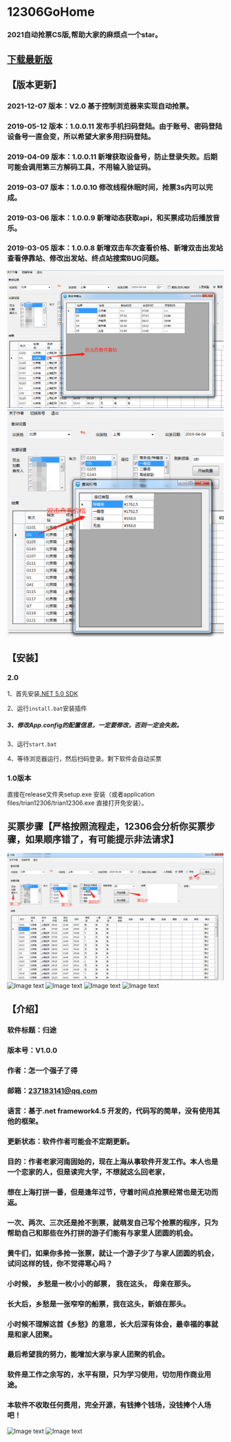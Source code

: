 # 12306GoHome
### 2021自动抢票CS版,帮助大家的麻烦点一个star。

## [下载最新版](https://github.com/JohnnyZhang0628/12306GoHome/releases)

## 【版本更新】
### 2021-12-07 版本：V2.0 基于控制浏览器来实现自动抢票。
### 2019-05-12 版本：1.0.0.11 发布手机扫码登陆。由于账号、密码登陆设备号一直会变，所以希望大家多用扫码登陆。
### 2019-04-09 版本：1.0.0.11 新增获取设备号，防止登录失败。后期可能会调用第三方解码工具，不用输入验证码。
### 2019-03-07 版本：1.0.0.10 修改线程休眠时间，抢票3s内可以完成。
### 2019-03-06 版本：1.0.0.9 新增动态获取api，和买票成功后播放音乐。
### 2019-03-05 版本：1.0.0.8 新增双击车次查看价格、新增双击出发站查看停靠站、修改出发站、终点站搜索BUG问题。
![Image text](https://github.com/JohnnyZhang0628/12306GoHome/blob/master/train12306/image/station.png)
![Image text](https://github.com/JohnnyZhang0628/12306GoHome/blob/master/train12306/image/price.png)

## 【安装】
### 2.0 
1、首先安装[.NET 5.0 SDK](https://dotnet.microsoft.com/download/dotnet/5.0)

2、运行`install.bat`安装插件

##### 3、修改App.config的配置信息，一定要修改，否则一定会失败。

3、运行`start.bat`

4、等待浏览器运行，然后扫码登录。剩下软件会自动买票


### 1.0版本

直接在release文件夹setup.exe 安装（或者application files/trian12306/trian12306.exe 直接打开免安装）。

## 买票步骤【严格按照流程走，12306会分析你买票步骤，如果顺序错了，有可能提示非法请求】
![Image text](https://github.com/JohnnyZhang0628/12306GoHome/blob/master/train12306/image/step.png)
![Image text](https://github.com/JohnnyZhang0628/12306GoHome/blob/master/train12306/image/login.png)
![Image text](https://github.com/JohnnyZhang0628/12306GoHome/blob/master/train12306/image/main.png)
![Image text](https://github.com/JohnnyZhang0628/12306GoHome/blob/master/train12306/image/success.png)
![Image text](https://github.com/JohnnyZhang0628/12306GoHome/blob/master/train12306/image/order.png)

## 【介绍】
### 软件标题：归途
### 版本号：V1.0.0
### 作者：怎一个强子了得
### 邮箱：237183141@qq.com
### 语言：基于.net framework4.5 开发的，代码写的简单，没有使用其他的框架。
### 更新状态：软件作者可能会不定期更新。

### 目的：作者老家河南固始的，现在上海从事软件开发工作。本人也是一个恋家的人，但是读完大学，不想就这么回老家，
### 想在上海打拼一番，但是逢年过节，守着时间点抢票经常也是无功而返。
### 一次、两次、三次还是抢不到票，就萌发自己写个抢票的程序，只为帮助自己和那些在外打拼的游子们能有与家里人团圆的机会。
### 黄牛们，如果你多抢一张票，就让一个游子少了与家人团圆的机会，试问这样的钱，你不觉得寒心吗？
### 小时候， 乡愁是一枚小小的邮票， 我在这头， 母亲在那头。 
### 长大后，乡愁是一张窄窄的船票，我在这头，新娘在那头。
### 小时候不理解这首《乡愁》的意思，长大后深有体会，最幸福的事就是和家人团聚。
### 最后希望我的努力，能增加大家与家人团聚的机会。
### 软件是工作之余写的，水平有限，只为学习使用，切勿用作商业用途。
### 本软件不收取任何费用，完全开源，有钱捧个钱场，没钱捧个人场吧！
![Image text](https://github.com/JohnnyZhang0628/12306GoHome/blob/master/train12306/image/aliPay.jpg)
![Image text](https://github.com/JohnnyZhang0628/12306GoHome/blob/master/train12306/image/wxPay.jpg)
